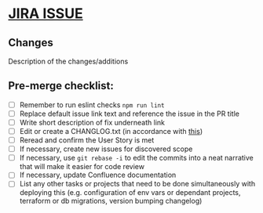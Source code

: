 # [JIRA ISSUE](https://www.jira.com)

## Changes
Description of the changes/additions

## Pre-merge checklist:

- [ ] Remember to run eslint checks `npm run lint`
- [ ] Replace default issue link text and reference the issue in the PR title
- [ ] Write short description of fix underneath link
- [ ] Edit or create a CHANGLOG.txt (in accordance with [this](https://keepachangelog.com/en/1.0.0/))
- [ ] Reread and confirm the User Story is met
- [ ] If necessary, create new issues for discovered scope
- [ ] If necessary, use `git rebase -i` to edit the commits into a neat narrative that will make it easier for code review
- [ ] If necessary, update Confluence documentation
- [ ] List any other tasks or projects that need to be done simultaneously with deploying this (e.g. configuration of env vars or dependant projects, terraform or db migrations, version bumping changelog)
